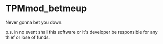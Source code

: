 # TPMmod_betmeup
Never gonna bet you down.

p.s. in no event shall this software or it's developer be responsible for any thief or lose of funds.

